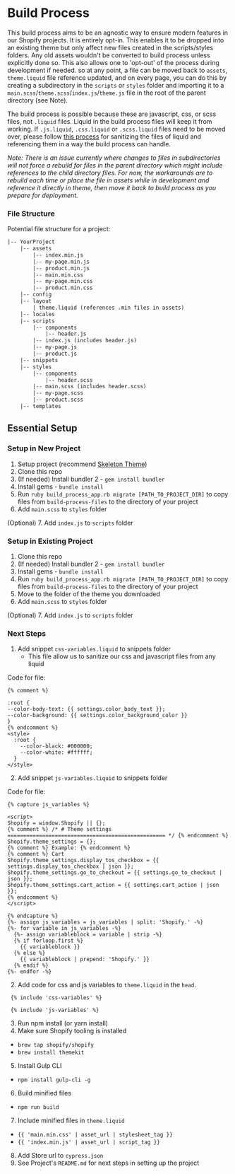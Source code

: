 # Build Process

This build process aims to be an agnostic way to ensure modern features in our
Shopify projects. It is entirely opt-in. This enables it to be dropped into an
existing theme but only affect new files created in the scripts/styles folders.
Any old assets wouldn't be converted to build process unless explicitly done so.
This also allows one to 'opt-out' of the process during development if needed.
so at any point, a file can be moved back to `assets`, `theme.liquid` file
reference updated, and on every page, you can do this by
creating a subdirectory in the `scripts` or `styles` folder and importing it to
a `main.scss`/`theme.scss`/`index.js`/`theme.js` file in the root of the parent
directory (see Note).

The build process is possible because these are javascript, css, or scss files, 
not `.liquid` files. Liquid in the build process files will keep it from
working. If `.js.liquid`, `.css.liquid` or `.scss.liquid` files need to be moved
over, please follow [this process](./setup-docs/liquid-settings-for-js-css.md) for sanitizing the files of liquid and
referencing them in a way the build process can handle.

_Note: There is an issue currently where changes to files in subdirectories will
not force a rebuild for files in the parent directory which might include
references to the child directory files. For now, the workarounds are to rebuild
each time or place the file in assets while in development and reference it
directly in theme, then move it back to build process as you prepare for
deployment._

### File Structure

Potential file structure for a project:

``` html
|-- YourProject
    |-- assets
        |-- index.min.js
        |-- my-page.min.js
        |-- product.min.js
        |-- main.min.css
        |-- my-page.min.css
        |-- product.min.css
    |-- config
    |-- layout
        | theme.liquid (references .min files in assets)
    |-- locales
    |-- scripts
        |-- components
            |-- header.js
        |-- index.js (includes header.js)
        |-- my-page.js
        |-- product.js
    |-- snippets
    |-- styles
        |-- components
            |-- header.scss
        |-- main.scss (includes header.scss)
        |-- my-page.scss
        |-- product.scss
    |-- templates

```

## Essential Setup

### Setup in New Project

1. Setup project (recommend [Skeleton Theme](https://github.com/Shopify/skeleton-theme/tree/master/src/styles))
2. Clone this repo
3. (If needed) Install bundler 2 - `gem install bundler` 
4. Install gems - `bundle install`
5. Run `ruby build_process_app.rb migrate [PATH_TO_PROJECT_DIR]` to copy files
from `build-process-files` to the directory of your project
6. Add `main.scss` to `styles` folder

(Optional)
7. Add `index.js` to `scripts` folder

### Setup in Existing Project

1. Clone this repo
2. (If needed) Install bundler 2 - `gem install bundler`  
3. Install gems - `bundle install`
4. Run `ruby build_process_app.rb migrate [PATH_TO_PROJECT_DIR]` to copy files
from `build-process-files` to the directory of your project
5. Move to the folder of the theme you downloaded
6. Add `main.scss` to `styles` folder

(Optional)
7. Add `index.js` to `scripts` folder

### Next Steps

1. Add snippet `css-variables.liquid` to snippets folder
    - This file allow us to sanitize our css and javascript files from any liquid 

Code for file: 
```
{% comment %}

:root {
--color-body-text: {{ settings.color_body_text }};
--color-background: {{ settings.color_background_color }}
}
{% endcomment %}
<style>
  :root {
    --color-black: #000000;
    --color-white: #ffffff;
  }
</style>
```

2. Add snippet `js-variables.liquid` to snippets folder

Code for file: 
```
{% capture js_variables %}

<script>
Shopify = window.Shopify || {};
{% comment %} /* # Theme settings
================================================== */ {% endcomment %}
Shopify.theme_settings = {};
{% comment %} Example: {% endcomment %}
{% comment %} Cart 
Shopify.theme_settings.display_tos_checkbox = {{ settings.display_tos_checkbox | json }};
Shopify.theme_settings.go_to_checkout = {{ settings.go_to_checkout | json }};
Shopify.theme_settings.cart_action = {{ settings.cart_action | json }};
{% endcomment %}
</script>

{% endcapture %}
{%- assign js_variables = js_variables | split: 'Shopify.' -%}
{%- for variable in js_variables -%}
  {%- assign variableblock = variable | strip -%}
  {% if forloop.first %}
    {{ variableblock }}
  {% else %}
    {{ variableblock | prepend: 'Shopify.' }}
  {% endif %}
{%- endfor -%}
```

2. Add code for css and js variables to `theme.liquid` in the `head`.
```
 {% include 'css-variables' %}
```

```
 {% include 'js-variables' %}
```

3. Run npm install (or yarn install)
4. Make sure Shopify tooling is installed
- `brew tap shopify/shopify`
- `brew install themekit`
5. Install Gulp CLI
- `npm install gulp-cli -g`
6. Build minified files
- `npm run build`
7. Include minified files in `theme.liquid`
- `{{ 'main.min.css' | asset_url | stylesheet_tag }}`
- `{{ 'index.min.js' | asset_url | script_tag }}`
8. Add Store url to `cypress.json`
9. See Project's `README.md` for next steps in setting up the project

